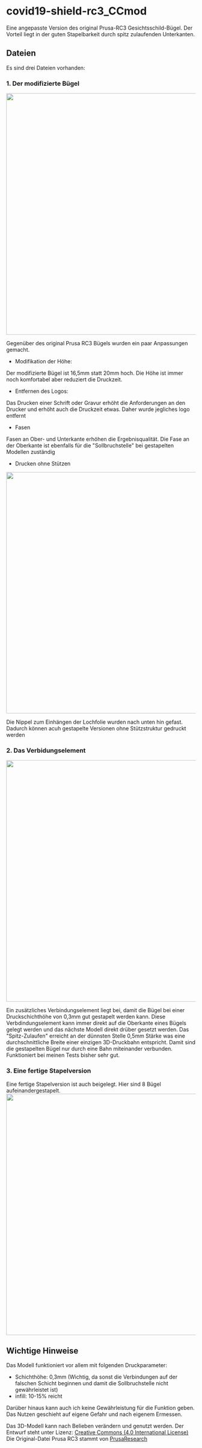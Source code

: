 # covid19-shield-rc3_CCmod
Eine angepasste Version des original Prusa-RC3 Gesichtsschild-Bügel. Der Vorteil liegt in der guten Stapelbarkeit durch spitz zulaufenden Unterkanten.

## Dateien
Es sind drei Dateien vorhanden:

### 1. Der modifizierte Bügel
<img src="https://github.com/paulweberCC/covid19-shield-rc3_CCmod/blob/master/Abbildungen/overall-View.jpg?raw=true" width=640px>

Gegenüber des original Prusa RC3 Bügels wurden ein paar Anpassungen gemacht.
- Modifikation der Höhe:

Der modifizierte Bügel ist 16,5mm statt 20mm hoch. Die Höhe ist immer noch komfortabel aber reduziert die Druckzeit.
- Entfernen des Logos:

Das Drucken einer Schrift oder Gravur erhöht die Anforderungen an den Drucker und erhöht auch die Druckzeit etwas. Daher wurde jegliches logo entfernt
- Fasen

Fasen an Ober- und Unterkante erhöhen die Ergebnisqualität. Die Fase an der Oberkante ist ebenfalls für die "Sollbruchstelle" bei gestapelten Modellen zuständig
- Drucken ohne Stützen

<img src="https://github.com/paulweberCC/covid19-shield-rc3_CCmod/blob/master/Abbildungen/shield-connector.jpg?raw=true" width=640px>

Die Nippel zum Einhängen der Lochfolie wurden nach unten hin gefast. Dadurch können acuh gestapelte Versionen ohne Stützstruktur gedruckt werden


### 2. Das Verbidungselement
<img src="https://github.com/paulweberCC/covid19-shield-rc3_CCmod/blob/master/Abbildungen/stack-connector.jpg?raw=true" width=640px>

Ein zusätzliches Verbindungselement liegt bei, damit die Bügel bei einer Druckschichthöhe von 0,3mm gut gestapelt werden kann. Diese Verbdindungselement kann immer direkt auf die Oberkante eines Bügels gelegt werden und das nächste Modell direkt drüber gesetzt werden. Das "Spitz-Zulaufen" erreicht an der dünnsten Stelle 0,5mm Stärke was eine durchschnittliche Breite einer einzigen 3D-Druckbahn entspricht. Damit sind die gestapelten Bügel nur durch eine Bahn miteinander verbunden. Funktioniert bei meinen Tests bisher sehr gut.

### 3. Eine fertige Stapelversion
Eine fertige Stapelversion ist auch beigelegt. Hier sind 8 Bügel aufeinandergestapelt.
<img src="https://github.com/paulweberCC/covid19-shield-rc3_CCmod/blob/master/Abbildungen/shield-stack.jpg?raw=true" width=640px>





## Wichtige Hinweise
Das Modell funktioniert vor allem mit folgenden Druckparameter:
- Schichthöhe: 0,3mm (Wichtig, da sonst die Verbindungen auf der falschen Schicht beginnen und damit die Sollbruchstelle nicht gewährleistet ist)
- infill: 10-15% reicht

Darüber hinaus kann auch ich keine Gewährleistung für die Funktion geben. Das Nutzen geschieht auf eigene Gefahr und nach eigenem Ermessen. 

Das 3D-Modell kann nach Belieben verändern und genutzt werden. Der Entwurf steht unter Lizenz: [Creative Commons (4.0 International License)](https://creativecommons.org/licenses/by-nc/4.0/)
Die Original-Datei Prusa RC3 stammt von [PrusaResearch](https://www.prusaprinters.org/prints/25857-prusa-protective-face-shield-rc2/files)
